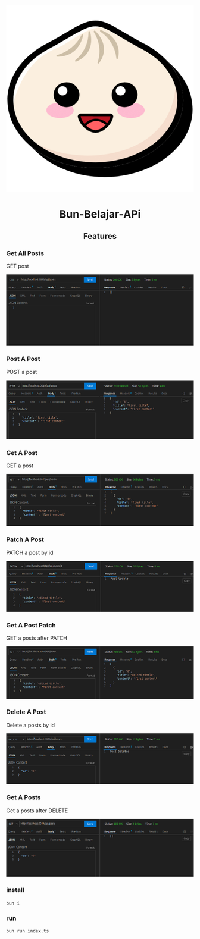 <div align=center>

<img src="./public/Bun.png">

# Bun-Belajar-APi

</div>

<div align=center>
  
## Features

</div>

### Get All Posts

GET post

<img src="./public/bun-1.png">

### Post A Post

POST a post

<img src="./public/bun-2.png">

### Get A Post

GET a post

<img src="./public/bun-3.png">

### Patch A Post

PATCH a post by id

<img src="./public/bun-5.png">

### Get A Post Patch

GET a posts after PATCH

<img src="./public/bun-6.png">

### Delete A Post

Delete a posts by id

<img src="./public/bun-7.png">

### Get A Posts

Get a posts after DELETE

<img src="./public/bun-8.png">


### install

```
bun i
```

### run

```
bun run index.ts
```
